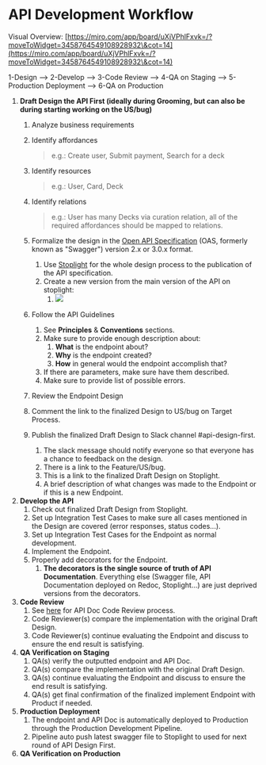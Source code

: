 # API Development Workflow

Visual Overview: [https://miro.com/app/board/uXjVPhlFxvk=/?moveToWidget=3458764549108928932\&cot=14](https://miro.com/app/board/uXjVPhlFxvk=/?moveToWidget=3458764549108928932\&cot=14)

1-Design --> 2-Develop --> 3-Code Review --> 4-QA on Staging --> 5-Production Deployment --> 6-QA on Production

1. **Draft Design the API First (ideally during Grooming, but can also be during starting working on the US/bug)**
   1. Analyze business requirements
   2.  Identify affordances

       > e.g.: Create user, Submit payment, Search for a deck
   3.  Identify resources

       > e.g.: User, Card, Deck
   4.  Identify relations

       > e.g.: User has many Decks via curation relation, all of the required affordances should be mapped to relations.
   5. Formalize the design in the [Open API Specification](http://swagger.io/specification/) (OAS, formerly known as "Swagger") version 2.x or 3.0.x format.
      1. Use [Stoplight](https://earth.stoplight.io/) for the whole design process to the publication of the API specification.
      2. Create a new version from the main version of the API on stoplight:
         1. ![](.gitbook/assets/image.png)
   6. Follow the API Guidelines
      1. See **Principles** & **Conventions** sections.
      2. Make sure to provide enough description about:
         1. **What** is the endpoint about?
         2. **Why** is the endpoint created?
         3. **How** in general would the endpoint accomplish that?
      3. If there are parameters, make sure have them described.
      4. Make sure to provide list of possible errors.
   7. Review the Endpoint Design
   8. Comment the link to the finalized Design to US/bug on Target Process.
   9. Publish the finalized Draft Design to Slack channel #api-design-first.
      1. The slack message should notify everyone so that everyone has a chance to feedback on the design.
      2. There is a link to the Feature/US/bug.
      3. This is a link to the finalized Draft Design on Stoplight.
      4. A brief description of what changes was made to the Endpoint or if this is a new Endpoint.
2. **Develop the API**
   1. Check out finalized Draft Design from Stoplight.
   2. Set up Integration Test Cases to make sure all cases mentioned in the Design are covered (error responses, status codes...).
   3. Set up Integration Test Cases for the Endpoint as normal development.
   4. Implement the Endpoint.
   5. Properly add decorators for the Endpoint.
      1. **The decorators is the single source of truth of API Documentation**. Everything else (Swagger file, API Documentation deployed on Redoc, Stoplight...) are just deprived versions from the decorators.
3. **Code Review**
   1. See [here](coding-guidelines/review-code-api-doc.md) for API Doc Code Review process.
   2. Code Reviewer(s) compare the implementation with the original Draft Design.
   3. Code Reviewer(s) continue evaluating the Endpoint and discuss to ensure the end result is satisfying.
4. **QA Verification on Staging**
   1. QA(s) verify the outputted endpoint and API Doc.
   2. QA(s) compare the implementation with the original Draft Design.
   3. QA(s) continue evaluating the Endpoint and discuss to ensure the end result is satisfying.
   4. QA(s) get final confirmation of the finalized implement Endpoint with Product if needed.
5. **Production Deployment**
   1. The endpoint and API Doc is automatically deployed to Production through the Production Development Pipeline.
   2. Pipeline auto push latest swagger file to Stoplight to used for next round of API Design First.
6. **QA Verification on Production**
